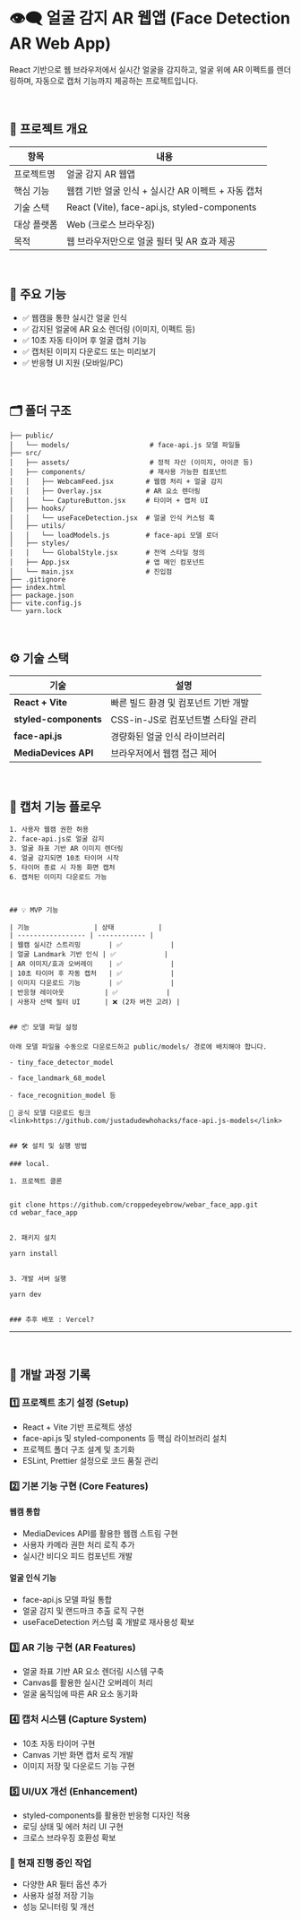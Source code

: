 # 👁️‍🗨 얼굴 감지 AR 웹앱 (Face Detection AR Web App)

React 기반으로 웹 브라우저에서 실시간 얼굴을 감지하고, 얼굴 위에 AR 이펙트를 렌더링하며, 자동으로 캡처 기능까지 제공하는 프로젝트입니다.

<br/>

## 🚀 프로젝트 개요

| 항목        | 내용                                               |
| ----------- | -------------------------------------------------- |
| 프로젝트명  | 얼굴 감지 AR 웹앱                                  |
| 핵심 기능   | 웹캠 기반 얼굴 인식 + 실시간 AR 이펙트 + 자동 캡처 |
| 기술 스택   | React (Vite), face-api.js, styled-components       |
| 대상 플랫폼 | Web (크로스 브라우징)                              |
| 목적        | 웹 브라우저만으로 얼굴 필터 및 AR 효과 제공        |

<br/>

## 🧩 주요 기능

- ✅ 웹캠을 통한 실시간 얼굴 인식
- ✅ 감지된 얼굴에 AR 요소 렌더링 (이미지, 이펙트 등)
- ✅ 10초 자동 타이머 후 얼굴 캡처 기능
- ✅ 캡처된 이미지 다운로드 또는 미리보기
- ✅ 반응형 UI 지원 (모바일/PC)

<br/>

## 🗂️ 폴더 구조

```
├── public/
│   └── models/                    # face-api.js 모델 파일들
├── src/
│   ├── assets/                    # 정적 자산 (이미지, 아이콘 등)
│   ├── components/                # 재사용 가능한 컴포넌트
│   │   ├── WebcamFeed.jsx        # 웹캠 처리 + 얼굴 감지
│   │   ├── Overlay.jsx           # AR 요소 렌더링
│   │   └── CaptureButton.jsx     # 타이머 + 캡처 UI
│   ├── hooks/
│   │   └── useFaceDetection.jsx  # 얼굴 인식 커스텀 훅
│   ├── utils/
│   │   └── loadModels.js         # face-api 모델 로더
│   ├── styles/
│   │   └── GlobalStyle.jsx       # 전역 스타일 정의
│   ├── App.jsx                   # 앱 메인 컴포넌트
│   └── main.jsx                  # 진입점
├── .gitignore
├── index.html
├── package.json
├── vite.config.js
└── yarn.lock
```

<br/>

## ⚙️ 기술 스택

| 기술                  | 설명                                 |
| --------------------- | ------------------------------------ |
| **React + Vite**      | 빠른 빌드 환경 및 컴포넌트 기반 개발 |
| **styled-components** | CSS-in-JS로 컴포넌트별 스타일 관리   |
| **face-api.js**       | 경량화된 얼굴 인식 라이브러리        |
| **MediaDevices API**  | 브라우저에서 웹캠 접근 제어          |

<br/>

## 📸 캡처 기능 플로우

```plaintext
1. 사용자 웹캠 권한 허용
2. face-api.js로 얼굴 감지
3. 얼굴 좌표 기반 AR 이미지 렌더링
4. 얼굴 감지되면 10초 타이머 시작
5. 타이머 종료 시 자동 화면 캡처
6. 캡처된 이미지 다운로드 가능



## 💡 MVP 기능

| 기능                | 상태           |
| ----------------- | ------------ |
| 웹캠 실시간 스트리밍       | ✅            |
| 얼굴 Landmark 기반 인식 | ✅            |
| AR 이미지/효과 오버레이    | ✅            |
| 10초 타이머 후 자동 캡처   | ✅            |
| 이미지 다운로드 기능       | ✅            |
| 반응형 레이아웃          | ✅            |
| 사용자 선택 필터 UI      | ❌ (2차 버전 고려) |


## 📦 모델 파일 설정

아래 모델 파일을 수동으로 다운로드하고 public/models/ 경로에 배치해야 합니다.

- tiny_face_detector_model

- face_landmark_68_model

- face_recognition_model 등

🔗 공식 모델 다운로드 링크
<link>https://github.com/justadudewhohacks/face-api.js-models</link>


## 🛠️ 설치 및 실행 방법

### local.

1. 프로젝트 클론


git clone https://github.com/croppedeyebrow/webar_face_app.git
cd webar_face_app


2. 패키지 설치

yarn install


3. 개발 서버 실행

yarn dev


### 추후 배포 : Vercel?
```

---

<br/>

## 🚀 개발 과정 기록

### 1️⃣ 프로젝트 초기 설정 (Setup)

- React + Vite 기반 프로젝트 생성
- face-api.js 및 styled-components 등 핵심 라이브러리 설치
- 프로젝트 폴더 구조 설계 및 초기화
- ESLint, Prettier 설정으로 코드 품질 관리

### 2️⃣ 기본 기능 구현 (Core Features)

#### 웹캠 통합

- MediaDevices API를 활용한 웹캠 스트림 구현
- 사용자 카메라 권한 처리 로직 추가
- 실시간 비디오 피드 컴포넌트 개발

#### 얼굴 인식 기능

- face-api.js 모델 파일 통합
- 얼굴 감지 및 랜드마크 추출 로직 구현
- useFaceDetection 커스텀 훅 개발로 재사용성 확보

### 3️⃣ AR 기능 구현 (AR Features)

- 얼굴 좌표 기반 AR 요소 렌더링 시스템 구축
- Canvas를 활용한 실시간 오버레이 처리
- 얼굴 움직임에 따른 AR 요소 동기화

### 4️⃣ 캡처 시스템 (Capture System)

- 10초 자동 타이머 구현
- Canvas 기반 화면 캡처 로직 개발
- 이미지 저장 및 다운로드 기능 구현

### 5️⃣ UI/UX 개선 (Enhancement)

- styled-components를 활용한 반응형 디자인 적용
- 로딩 상태 및 에러 처리 UI 구현
- 크로스 브라우징 호환성 확보

### 🔄 현재 진행 중인 작업

- 다양한 AR 필터 옵션 추가
- 사용자 설정 저장 기능
- 성능 모니터링 및 개선
